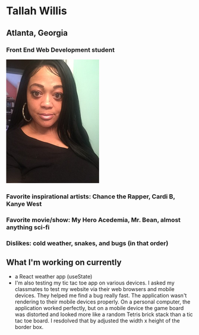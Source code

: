 
# Tallah Willis
## Atlanta, Georgia
### Front End Web Development student
![Image](https://github.com/twillisdev/twillisdev.github.io/blob/main/Tallah%20for%20Git.io.jpg)
### Favorite inspirational artists: Chance the Rapper, Cardi B, Kanye West
### Favorite movie/show: My Hero Acedemia, Mr. Bean, almost anything sci-fi
### Dislikes: cold weather, snakes, and bugs (in that order)

## What I'm working on currently
- a React weather app (useState)
- I'm also testing my tic tac toe app on various devices. I asked my classmates to test my website via their web browsers and mobile devices. 
They helped me find a bug really fast. The application wasn't rendering to their mobile devices properly. On a personal computer, the application worked perfectly, but on a mobile device the game board was distorted and looked more like a random Tetris brick stack than a tic tac toe board. I resdolved that by adjusted the width x height of the border box.


